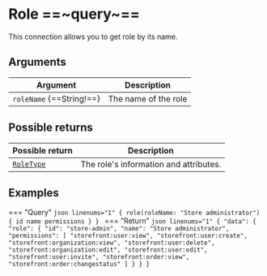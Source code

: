 # Role ==~query~==

This connection allows you to get role by its name.

## Arguments

| Argument                           	| Description                                                                                              	|
|------------------------------------	|----------------------------------------------------------------------------------------------------------	|
| `roleName` {==String!==}           	| The name of the role                                                                                     	|

## Possible returns

| Possible return                                                       	| Description                           	|
|-----------------------------------------------------------------------	|---------------------------------------	|
| [`RoleType`](../Objects/RoleType.md)     	                              | The role's information and attributes.	|

## Examples

=== "Query"
    ```json linenums="1"
    {
      role(roleName: "Store administrator") {
        id
        name
        permissions
      }
    }
    ```
=== "Return"
    ```json linenums="1"
    {
      "data": {
        "role": {
          "id": "store-admin",
          "name": "Store administrator",
          "permissions": [
            "storefront:user:view",
            "storefront:user:create",
            "storefront:organization:view",
            "storefront:user:delete",
            "storefront:organization:edit",
            "storefront:user:edit",
            "storefront:user:invite",
            "storefront:order:view",
            "storefront:order:changestatus"
          ]
        }
      }
    }
    ```
